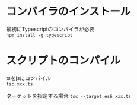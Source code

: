 # コンパイラのインストール
最初にTypescriptのコンパイラが必要  
`npm install -g typescript`

# スクリプトのコンパイル
tsをjsにコンパイル  
`tsc xxx.ts`

ターゲットを指定する場合
`tsc --target es6 xxx.ts`
